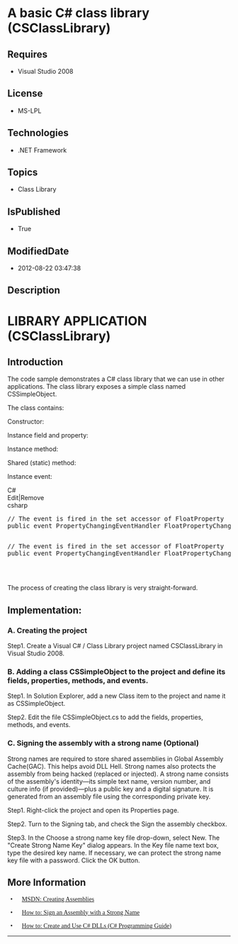 # A basic C# class library (CSClassLibrary)
## Requires
* Visual Studio 2008
## License
* MS-LPL
## Technologies
* .NET Framework
## Topics
* Class Library
## IsPublished
* True
## ModifiedDate
* 2012-08-22 03:47:38
## Description

<h1>LIBRARY APPLICATION <span style="">(</span>CSClassLibrary)</h1>
<h2>Introduction</h2>
<p class="MsoNormal">The code sample demonstrates a C# class library that we can use in other applications. The class library exposes a simple class named CSSimpleObject.
</p>
<p class="MsoNormal">The class contains:<span style=""> </span></p>
<p class="MsoNormal"><span style="">Constructor: </span></p>
<p class="MsoNormal"><span style="">Instance field and property: </span></p>
<p class="MsoNormal"><span style="">Instance method: </span></p>
<p class="MsoNormal"><span style="">Shared (static) method: </span></p>
<p class="MsoNormal"><span style="">Instance event: </span></p>
<div class="scriptcode">
<div class="pluginEditHolder" pluginCommand="mceScriptCode">
<div class="title"><span>C#</span></div>
<div class="pluginLinkHolder"><span class="pluginEditHolderLink">Edit</span>|<span class="pluginRemoveHolderLink">Remove</span>
</div>
<span class="hidden">csharp</span>
<pre class="hidden">
// The event is fired in the set accessor of FloatProperty
public event PropertyChangingEventHandler FloatPropertyChanging;

</pre>
<pre id="codePreview" class="csharp">
// The event is fired in the set accessor of FloatProperty
public event PropertyChangingEventHandler FloatPropertyChanging;

</pre>
</div>
</div>
<div class="endscriptcode">&nbsp;</div>
<p class="MsoNormal"><span style="">The process of creating the class library is very straight-forward.
</span></p>
<h2>Implementation: </h2>
<h3>A. Creating the project </h3>
<p class="MsoNormal">Step1. Create a Visual C# / Class Library project named CSClassLibrary in Visual Studio 2008.
</p>
<h3>B. Adding a class CSSimpleObject to the project and define its fields, properties, methods, and events.
</h3>
<p class="MsoNormal">Step1. In Solution Explorer, add a new Class item to the project and name it<span style="">
</span>as <span class="SpellE">CSSimpleObject</span>. </p>
<p class="MsoNormal">Step2. Edit the file CSSimpleObject.cs to add the fields, properties, methods,<span style="">
</span>and events. </p>
<h3>C. Signing the assembly with a strong name (Optional) </h3>
<p class="MsoNormal">Strong names are required to store shared assemblies in Global Assembly
<span class="GramE">Cache(</span>GAC). This helps avoid DLL Hell. <span class="GramE">
Strong names also protects</span> the assembly from being hacked (replaced or injected). A strong name consists of the assembly's identity—its simple text name, version number, and culture info<span style="">
</span>(if provided)—plus a public key and a digital signature. It is generated from an assembly file using the corresponding private key.
</p>
<p class="MsoNormal">Step1. Right-click the project and open its Properties page.
</p>
<p class="MsoNormal">Step2. Turn to the Signing tab, and check the Sign the assembly checkbox.
</p>
<p class="MsoNormal">Step3. In the Choose a strong name key file drop-down, select New. The &quot;Create Strong Name Key&quot; dialog appears. In the Key file name text box, type<span style="">
</span>the desired key name. If necessary, we can protect the strong name key file with a password. Click the OK button.<span style="">
</span></p>
<h2>More Information</h2>
<p class="MsoListParagraphCxSpFirst" style="margin-bottom:0cm; margin-bottom:.0001pt; text-indent:5.0pt; line-height:normal; text-autospace:none">
<span style="font-family:Symbol"><span style="">&bull;<span style="font:7.0pt &quot;Times New Roman&quot;">&nbsp;&nbsp;&nbsp;&nbsp;&nbsp;&nbsp;&nbsp;&nbsp;
</span></span></span><span style="font-family:新宋体"><a href="http://msdn.microsoft.com/en-us/library/b0b8dk77.aspx">MSDN: Creating Assemblies</a>
</span></p>
<p class="MsoListParagraphCxSpMiddle" style="margin-bottom:0cm; margin-bottom:.0001pt; text-indent:5.0pt; line-height:normal; text-autospace:none">
<span style="font-family:Symbol"><span style="">&bull;<span style="font:7.0pt &quot;Times New Roman&quot;">&nbsp;&nbsp;&nbsp;&nbsp;&nbsp;&nbsp;&nbsp;&nbsp;
</span></span></span><span style="font-family:新宋体"><a href="http://msdn.microsoft.com/en-us/library/xc31ft41.aspx">How to: Sign an Assembly with a Strong Name</a>
</span></p>
<p class="MsoListParagraphCxSpLast" style="margin-bottom:0cm; margin-bottom:.0001pt; text-indent:5.0pt; line-height:normal; text-autospace:none">
<span style="font-family:Symbol"><span style="">&bull;<span style="font:7.0pt &quot;Times New Roman&quot;">&nbsp;&nbsp;&nbsp;&nbsp;&nbsp;&nbsp;&nbsp;&nbsp;
</span></span></span><span style="font-family:新宋体"><a href="http://msdn.microsoft.com/en-us/library/3707x96z.aspx">How to: Create and Use C# DLLs (C# Programming Guide)</a>
</span></p>
<hr>
<div><a href="http://go.microsoft.com/?linkid=9759640" style="margin-top:3px"><img alt="" src="http://bit.ly/onecodelogo">
</a></div>
